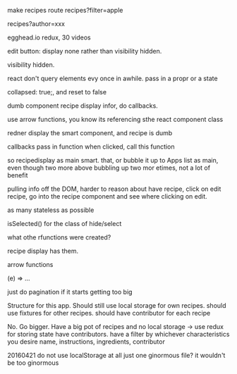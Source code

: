 make recipes route
recipes?filter=apple


recipes?author=xxx




egghead.io redux,
30 videos


edit button:
display none rather than visibility hidden.



visibility hidden.




react
don't query elements 
evy once in awhile.
pass in a propr or a state

collapsed: true;, and reset to false


dumb component recipe display infor, do callbacks.


use arrow functions, you know its referencing sthe react component class


redner display the smart component, and recipe is dumb




callbacks
pass in function
when clicked, call this function

so recipedisplay as main smart.
that, or bubble it up to Apps
list as main, even though two more above
bubbling up two mor etimes, not a lot of benefit


pulling info off the DOM,
  harder to reason about
have recipe, click on edit recipe, go into the recipe component and see where clicking on edit.

as many stateless as possible



isSelected()
  for the class of hide/select

what othe rfunctions were created?

recipe display has them.

arrow functions

(e) => 
...



just do pagination if it starts getting too big















Structure for this app.
Should still use local storage for own recipes.
should use fixtures for other recipes.
should have contributor for each recipe



No. Go bigger.
Have a big pot of recipes and no local storage -> use redux for storing state
have contributors.
have a filter by whichever characteristics you desire
  name, instructions, ingredients, contributor




20160421
do not use localStorage at all
just one ginormous file?
  it wouldn't be too ginormous
